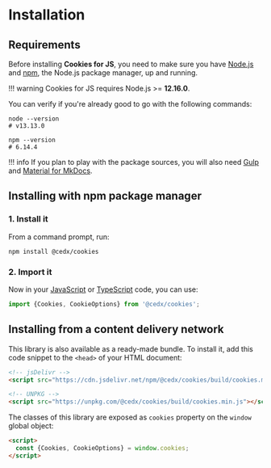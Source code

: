 # Installation

## Requirements
Before installing **Cookies for JS**, you need to make sure you have [Node.js](https://nodejs.org)
and [npm](https://www.npmjs.com), the Node.js package manager, up and running.

!!! warning
    Cookies for JS requires Node.js >= **12.16.0**.

You can verify if you're already good to go with the following commands:

```shell
node --version
# v13.13.0

npm --version
# 6.14.4
```

!!! info
    If you plan to play with the package sources, you will also need
    [Gulp](https://gulpjs.com) and [Material for MkDocs](https://squidfunk.github.io/mkdocs-material).

## Installing with npm package manager

### 1. Install it
From a command prompt, run:

```shell
npm install @cedx/cookies
```

### 2. Import it
Now in your [JavaScript](https://developer.mozilla.org/en-US/docs/Web/JavaScript) or [TypeScript](https://www.typescriptlang.org) code, you can use:

```js
import {Cookies, CookieOptions} from '@cedx/cookies';
```

## Installing from a content delivery network
This library is also available as a ready-made bundle.
To install it, add this code snippet to the `<head>` of your HTML document:

```html
<!-- jsDelivr -->
<script src="https://cdn.jsdelivr.net/npm/@cedx/cookies/build/cookies.min.js"></script>

<!-- UNPKG -->
<script src="https://unpkg.com/@cedx/cookies/build/cookies.min.js"></script>
```

The classes of this library are exposed as `cookies` property on the `window` global object:

```html
<script>
  const {Cookies, CookieOptions} = window.cookies;
</script>
```
